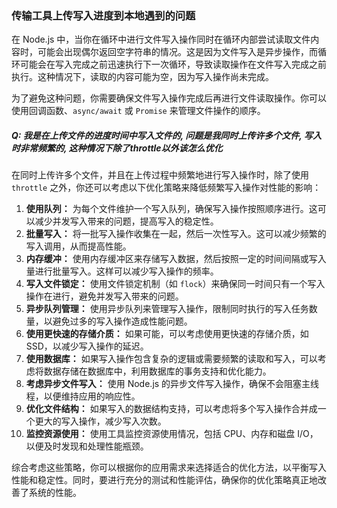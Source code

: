 ### 传输工具上传写入进度到本地遇到的问题

在 Node.js 中，当你在循环中进行文件写入操作同时在循环内部尝试读取文件内容时，可能会出现偶尔返回空字符串的情况。这是因为文件写入是异步操作，而循环可能会在写入完成之前迅速执行下一次循环，导致读取操作在文件写入完成之前执行。这种情况下，读取的内容可能为空，因为写入操作尚未完成。

为了避免这种问题，你需要确保文件写入操作完成后再进行文件读取操作。你可以使用回调函数、`async/await` 或 `Promise` 来管理文件操作的顺序。



##### Q: 我是在上传文件的进度时间中写入文件的, 问题是我同时上传许多个文件, 写入时非常频繁的, 这种情况下除了throttle以外该怎么优化



在同时上传许多个文件，并且在上传过程中频繁地进行写入操作时，除了使用 `throttle` 之外，你还可以考虑以下优化策略来降低频繁写入操作对性能的影响：

1. **使用队列：** 为每个文件维护一个写入队列，确保写入操作按照顺序进行。这可以减少并发写入带来的问题，提高写入的稳定性。
2. **批量写入：** 将一批写入操作收集在一起，然后一次性写入。这可以减少频繁的写入调用，从而提高性能。
3. **内存缓冲：** 使用内存缓冲区来存储写入数据，然后按照一定的时间间隔或写入量进行批量写入。这样可以减少写入操作的频率。
4. **写入文件锁定：** 使用文件锁定机制（如 `flock`）来确保同一时间只有一个写入操作在进行，避免并发写入带来的问题。
5. **异步队列管理：** 使用异步队列来管理写入操作，限制同时执行的写入任务数量，以避免过多的写入操作造成性能问题。
6. **使用更快速的存储介质：** 如果可能，可以考虑使用更快速的存储介质，如 SSD，以减少写入操作的延迟。
7. **使用数据库：** 如果写入操作包含复杂的逻辑或需要频繁的读取和写入，可以考虑将数据存储在数据库中，利用数据库的事务支持和优化能力。
8. **考虑异步文件写入：** 使用 Node.js 的异步文件写入操作，确保不会阻塞主线程，以便维持应用的响应性。
9. **优化文件结构：** 如果写入的数据结构支持，可以考虑将多个写入操作合并成一个更大的写入操作，减少写入次数。
10. **监控资源使用：** 使用工具监控资源使用情况，包括 CPU、内存和磁盘 I/O，以便及时发现和处理性能瓶颈。

综合考虑这些策略，你可以根据你的应用需求来选择适合的优化方法，以平衡写入性能和稳定性。同时，要进行充分的测试和性能评估，确保你的优化策略真正地改善了系统的性能。